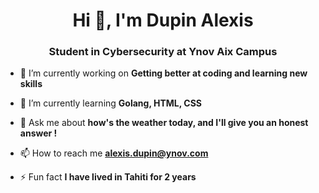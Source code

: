 <h1 align="center">Hi 👋, I'm Dupin Alexis</h1>
<h3 align="center">Student in Cybersecurity at Ynov Aix Campus</h3>

- 🔭 I’m currently working on **Getting better at coding and learning new skills**

- 🌱 I’m currently learning **Golang, HTML, CSS**

- 💬 Ask me about **how's the weather today, and I'll give you an honest answer !**

- 📫 How to reach me **alexis.dupin@ynov.com**

- ⚡ Fun fact **I have lived in Tahiti for 2 years**

<p align="left">
</p>
